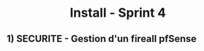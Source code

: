 <div align="center"><H1> Install -  Sprint 4 </H1></div>

## 1) SECURITE - Gestion d'un fireall pfSense

